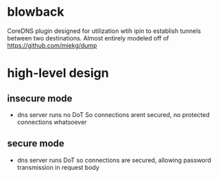# blowback

CoreDNS plugin designed for utilization wtih ipin to establish tunnels between two destinations. Almost entirely modeled off of https://github.com/miekg/dump


# high-level design

## insecure mode 

* dns server runs no DoT So connections arent secured, no protected connections whatsoever

## secure mode

* dns server runs DoT so connections are secured, allowing password transmission in request body